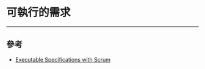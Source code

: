 # 可執行的需求

----
## 參考
- [Executable Specifications with Scrum](http://www.ibchamber.org/wp-content/uploads/2014/09/AWP.Executable.Specifications.with_.Scrum_.Jul_.2013.pdf)
